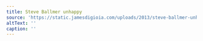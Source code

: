 ```yaml
---
title: Steve Ballmer unhappy
source: 'https://static.jamesdigioia.com/uploads/2013/steve-ballmer-unhappy.jpg'
altText: ''
caption: ''
---
```


